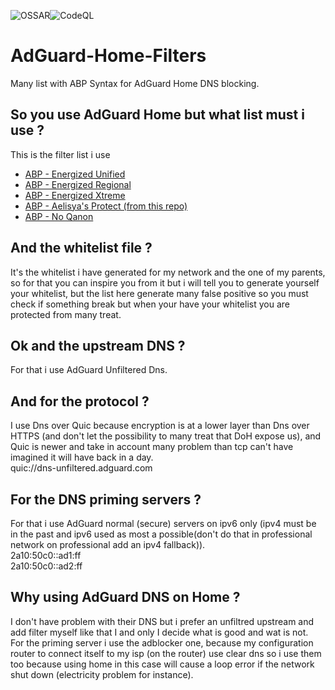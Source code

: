 ![OSSAR](https://github.com/michaelb-ae/AdGuard-Home-Filters/workflows/OSSAR/badge.svg)![CodeQL](https://github.com/michaelb-ae/AdGuard-Home-Filters/workflows/CodeQL/badge.svg)
# AdGuard-Home-Filters
Many list with ABP Syntax for AdGuard Home DNS blocking.

## So you use AdGuard Home but what list must i use ?
This is the filter list i use
- [ABP - Energized Unified](https://block.energized.pro/unified/formats/filter)
- [ABP - Energized Regional](https://block.energized.pro/extensions/regional/formats/filter)
- [ABP - Energized Xtreme](https://block.energized.pro/extensions/xtreme/formats/filter)
- [ABP - Aelisya's Protect (from this repo)](https://github.com/michaelb-ae/AdGuard-Home-Filters/raw/main/AdGuard-Home/Aelisya's-Protect.abp)
- [ABP - No Qanon](https://raw.githubusercontent.com/rimu/no-qanon/master/adblock.txt)

## And the whitelist file ?
It's the whitelist i have generated for my network and the one of my parents, so for that you can inspire you from it but i will tell you to generate yourself your whitelist, but the list here generate many false positive so you must check if something break but when your have your whitelist you are protected from many treat.

## Ok and the upstream DNS ?
For that i use AdGuard Unfiltered Dns.

## And for the protocol ?
I use Dns over Quic because encryption is at a lower layer than Dns over HTTPS (and don't let the possibility to many treat that DoH expose us), and Quic is newer and take in account many problem than tcp can't have imagined it will have back in a day.\
quic://dns-unfiltered.adguard.com

## For the DNS priming servers ?
For that i use AdGuard normal (secure) servers on ipv6 only (ipv4 must be in the past and ipv6 used as most a possible(don't do that in professional network on professional add an ipv4 fallback)).\
2a10:50c0::ad1:ff\
2a10:50c0::ad2:ff

## Why using AdGuard DNS on Home ?
I don't have problem with their DNS but i prefer an unfiltred upstream and add filter myself like that I and only I decide what is good and wat is not.\
For the priming server i use the adblocker one, because my configuration router to connect itself to my isp (on the router) use clear dns so i use them too because using home in this case will cause a loop error if the network shut down (electricity problem for instance).
